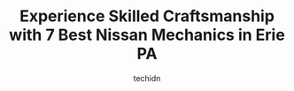 ---
layout: ampstory
image: https://images.unsplash.com/photo-1636325781667-1bf90ed57efc?ixlib=rb-4.0.3&ixid=MnwxMjA3fDB8MHxwaG90by1wYWdlfHx8fGVufDB8fHx8&auto=format&fit=crop&w=640&h=853&q=80
author: techidn
featured: false
description: For top-quality automotive repairs and maintenance, visit the 7 best Nissan Mechanic in Erie PA, USA. Their reputation for excellence and their dedication to customer satisfaction make them 
title: Experience Skilled Craftsmanship with 7 Best Nissan Mechanics in Erie PA
cover:
   title: Experience Skilled Craftsmanship with 7 Best Nissan Mechanics in Erie PA
   subtitle: Rickpate
   background: https://images.unsplash.com/photo-1636325781667-1bf90ed57efc?ixlib=rb-4.0.3&ixid=MnwxMjA3fDB8MHxwaG90by1wYWdlfHx8fGVufDB8fHx8&auto=format&fit=crop&w=640&h=853&q=80

pages: 
 - layout: thirds
   top: <h1>#1 Nolans Pine Avenue Auto Service LLC</h1>
   bottom: "<p>I was in town from Virginia for my fathers surgery. On my way up my vehicle started acting up so I got up early and drove to this shop without an appointment. Google s</p>"
   background: https://www.knot35.com/toplist/wp-content/uploads/2023/06/best-nissan-mechanic-1-in-erie-pa-1685841780.jpeg
   backgroundblur: true
 - layout: thirds
   top: <h1>#2 Mirza Auto Service</h1>
   bottom: "<p>251 W 19th St, Erie, PA 16502, United States</p>"
   background: https://www.knot35.com/toplist/wp-content/uploads/2023/06/best-nissan-mechanic-2-in-erie-pa-1685841780.jpeg
   cta:
      link: https://www.knot35.com/toplist/experience-skilled-craftsmanship-with-7-best-nissan-mechanics-in-erie-pa/
      text: Experience Skilled Craftsmanship with 7 Best Nissan Mechanics in Erie PA
 - layout: thirds
   top: <h1>#3 StopNGo Auto Service</h1>
   bottom: "<p>302 E 12th St, Erie, PA 16503, United States</p>"
   background: https://www.knot35.com/toplist/wp-content/uploads/2023/06/best-nissan-mechanic-3-in-erie-pa-1685841781.jpeg
   cta:
      link: https://www.knot35.com/toplist/experience-skilled-craftsmanship-with-7-best-nissan-mechanics-in-erie-pa/
      text: Experience Skilled Craftsmanship with 7 Best Nissan Mechanics in Erie PA
 - layout: thirds
   top: <h1>#4 T & M Automotive Services</h1>
   bottom: "<p>1306 E 12th St, Erie, PA 16503, United States</p>"
   background: https://images.unsplash.com/photo-1484589065579-248aad0d8b13?ixlib=rb-4.0.3&ixid=MnwxMjA3fDB8MHxwaG90by1wYWdlfHx8fGVufDB8fHx8&auto=format&fit=crop&w=640&h=853&q=80
   cta:
      link: https://www.knot35.com/toplist/experience-skilled-craftsmanship-with-7-best-nissan-mechanics-in-erie-pa/
      text: Experience Skilled Craftsmanship with 7 Best Nissan Mechanics in Erie PA
 - layout: thirds
   top: <h1>#5 Millers Auto Repair</h1>
   bottom: "<p>4113 Main St, Erie, PA 16511, United States</p>"
   background: https://images.unsplash.com/photo-1620421680010-0766ff230392?ixlib=rb-4.0.3&ixid=MnwxMjA3fDB8MHxwaG90by1wYWdlfHx8fGVufDB8fHx8&auto=format&fit=crop&w=640&h=853&q=80
   cta:
      link: https://www.knot35.com/toplist/experience-skilled-craftsmanship-with-7-best-nissan-mechanics-in-erie-pa/
      text: Experience Skilled Craftsmanship with 7 Best Nissan Mechanics in Erie PA
 - layout: thirds
   top: <h1>#6 Musolfs Auto Service</h1>
   bottom: "<p>1102 Peach St, Erie, PA 16501, United States</p>"
   background: https://images.unsplash.com/photo-1546497974-b213c9efb599?ixlib=rb-4.0.3&ixid=MnwxMjA3fDB8MHxwaG90by1wYWdlfHx8fGVufDB8fHx8&auto=format&fit=crop&w=640&h=853&q=80
   cta:
      link: https://www.knot35.com/toplist/experience-skilled-craftsmanship-with-7-best-nissan-mechanics-in-erie-pa/
      text: Experience Skilled Craftsmanship with 7 Best Nissan Mechanics in Erie PA
 - layout: thirds
   top: <h1>#7 Sks Auto And Truck Center</h1>
   bottom: "<p>126 E 12th St, Erie, PA 16501, United States</p>"
   background: https://images.unsplash.com/photo-1489648022186-8f49310909a0?ixlib=rb-4.0.3&ixid=MnwxMjA3fDB8MHxwaG90by1wYWdlfHx8fGVufDB8fHx8&auto=format&fit=crop&w=640&h=853&q=80
   cta:
      link: https://www.knot35.com/toplist/experience-skilled-craftsmanship-with-7-best-nissan-mechanics-in-erie-pa/
      text: Experience Skilled Craftsmanship with 7 Best Nissan Mechanics in Erie PA
 - layout: thirds
   middle: Continue reading...
   background: https://images.unsplash.com/photo-1489694553447-4c9339da310d?ixlib=rb-4.0.3&ixid=MnwxMjA3fDB8MHxwaG90by1wYWdlfHx8fGVufDB8fHx8&auto=format&fit=crop&w=640&h=853&q=80
   cta:
      link: https://www.knot35.com/toplist/experience-skilled-craftsmanship-with-7-best-nissan-mechanics-in-erie-pa/
      text: Experience Skilled Craftsmanship with 7 Best Nissan Mechanics in Erie PA
      
---